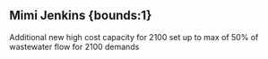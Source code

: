 ## Mimi Jenkins {bounds:1} 
Additional new high cost capacity for 2100 set up to max of 50% of wastewater flow for 2100 demands
